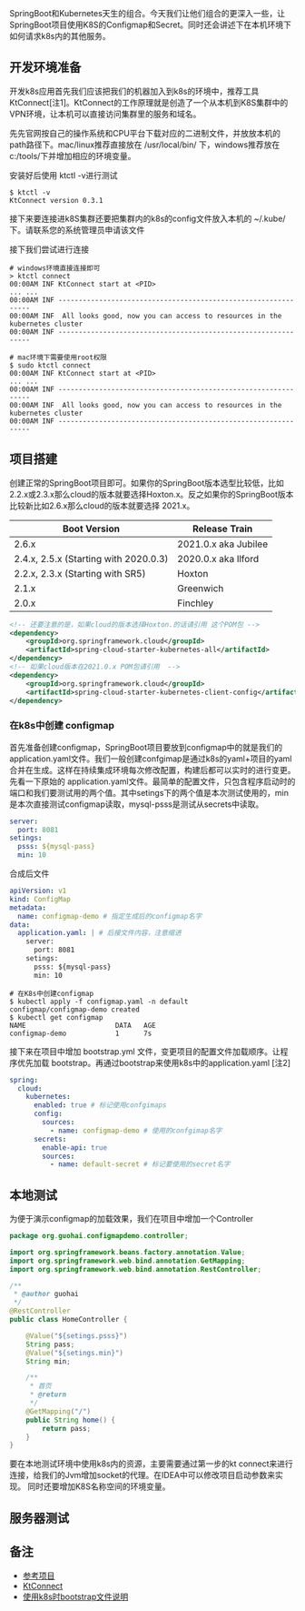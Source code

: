 SpringBoot和Kubernetes天生的组合。今天我们让他们组合的更深入一些，让SpringBoot项目使用K8S的Configmap和Secret。同时还会讲述下在本机环境下如何请求k8s内的其他服务。

## 开发环境准备
开发k8s应用首先我们应该把我们的机器加入到k8s的环境中，推荐工具KtConnect[注1]。KtConnect的工作原理就是创造了一个从本机到K8S集群中的VPN环境，让本机可以直接访问集群里的服务和域名。

先先官网按自己的操作系统和CPU平台下载对应的二进制文件，并放放本机的path路径下。mac/linux推荐直接放在 /usr/local/bin/ 下，windows推荐放在c:/tools/下并增加相应的环境变量。

安装好后使用 ktctl -v进行测试

~~~ shell
$ ktctl -v
KtConnect version 0.3.1
~~~

接下来要连接进k8S集群还要把集群内的k8s的config文件放入本机的 ~/.kube/下。请联系您的系统管理员申请该文件

接下我们尝试进行连接

~~~ shell
# windows环境直接连接即可
> ktctl connect
00:00AM INF KtConnect start at <PID>
... ...
00:00AM INF ---------------------------------------------------------------
00:00AM INF  All looks good, now you can access to resources in the kubernetes cluster
00:00AM INF ---------------------------------------------------------------

# mac环境下需要使用root权限
$ sudo ktctl connect
00:00AM INF KtConnect start at <PID>
... ...
00:00AM INF ---------------------------------------------------------------
00:00AM INF  All looks good, now you can access to resources in the kubernetes cluster
00:00AM INF ---------------------------------------------------------------
~~~

## 项目搭建

创建正常的SpringBoot项目即可。如果你的SpringBoot版本选型比较低，比如2.2.x或2.3.x那么cloud的版本就要选择Hoxton.x。反之如果你的SpringBoot版本比较新比如2.6.x那么cloud的版本就要选择 2021.x。

|  Boot Version   | Release Train  |
|  ----  | ----  |
| 2.6.x  | 2021.0.x aka Jubilee |
| 2.4.x, 2.5.x (Starting with 2020.0.3)  | 2020.0.x aka Ilford |
| 2.2.x, 2.3.x (Starting with SR5)|Hoxton|
|2.1.x|Greenwich|
|2.0.x|Finchley|

~~~ xml
<!-- 还要注意的是，如果cloud的版本选择Hoxton.的话请引用 这个POM包 -->
<dependency>
    <groupId>org.springframework.cloud</groupId>
    <artifactId>spring-cloud-starter-kubernetes-all</artifactId>
</dependency>
<!-- 如果cloud版本在2021.0.x POM包请引用  -->
<dependency>
    <groupId>org.springframework.cloud</groupId>
    <artifactId>spring-cloud-starter-kubernetes-client-config</artifactId>
</dependency>
~~~

### 在k8s中创建 configmap
首先准备创建configmap，SpringBoot项目要放到configmap中的就是我们的application.yaml文件。我们一般创建confgimap是通过k8s的yaml+项目的yaml合并在生成。这样在持续集成环境每次修改配置，构建后都可以实时的进行变更。
先看一下原始的 application.yaml文件。最简单的配置文件，只包含程序启动时的端口和我们要测试用的两个值。其中setings下的两个值是本次测试使用的，min是本次直接测试configmap读取，mysql-psss是测试从secrets中读取。
~~~ yaml
server:
  port: 8081
setings:
  psss: ${mysql-pass}
  min: 10
~~~
合成后文件

~~~ yaml
apiVersion: v1
kind: ConfigMap
metadata:
  name: configmap-demo # 指定生成后的configmap名字
data:
  application.yaml: | # 后接文件内容，注意缩进
    server:
      port: 8081
    setings:
      psss: ${mysql-pass}
      min: 10
~~~

~~~ shell
# 在K8s中创建configmap
$ kubectl apply -f configmap.yaml -n default
configmap/configmap-demo created
$ kubectl get configmap                  
NAME                      DATA   AGE
configmap-demo            1      7s
~~~

接下来在项目中增加 bootstrap.yml 文件，变更项目的配置文件加载顺序。让程序优先加载 bootstrap。再通过bootstrap来使用k8s中的application.yaml [注2]

~~~ yaml
spring:
  cloud:
    kubernetes:
      enabled: true # 标记使用confgimaps
      config:
        sources:
          - name: configmap-demo # 使用的confgimap名字
      secrets:
        enable-api: true
        sources:
          - name: default-secret # 标记要使用的secret名字
~~~

## 本地测试
为便于演示configmap的加载效果，我们在项目中增加一个Controller
~~~ java 
package org.guohai.configmapdemo.controller;

import org.springframework.beans.factory.annotation.Value;
import org.springframework.web.bind.annotation.GetMapping;
import org.springframework.web.bind.annotation.RestController;

/**
 * @author guohai
 */
@RestController
public class HomeController {

    @Value("${setings.psss}")
    String pass;
    @Value("${setings.min}")
    String min;

    /**
     * 首页
     * @return
     */
    @GetMapping("/")
    public String home() {
        return pass;
    }
}
~~~
要在本地测试环境中使用k8s内的资源，主要需要通过第一步的kt connect来进行连接，给我们的Jvm增加socket的代理。在IDEA中可以修改项目启动参数来实现。
同时还要增加K8S名称空间的环境变量。


## 服务器测试

## 备注

* [参考项目](https://github.com/guohai163/configmap-demo)
* [KtConnect](https://alibaba.github.io/kt-connect/#/)
* [使用k8s时bootstrap文件说明](https://docs.spring.io/spring-cloud-kubernetes/docs/current/reference/html/#kubernetes-propertysource-implementations)